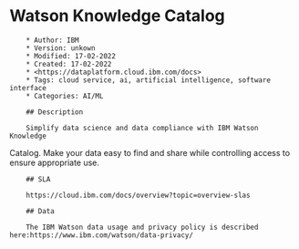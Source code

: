 # Watson Knowledge Catalog

        * Author: IBM
        * Version: unkown
        * Modified: 17-02-2022
        * Created: 17-02-2022
        * <https://dataplatform.cloud.ibm.com/docs>
        * Tags: cloud service, ai, artificial intelligence, software interface
        * Categories: AI/ML

        ## Description

        Simplify data science and data compliance with IBM Watson Knowledge
Catalog. Make your data easy to find and share while controlling
access to ensure appropriate use.


        ## SLA

        https://cloud.ibm.com/docs/overview?topic=overview-slas

        ## Data

        The IBM Watson data usage and privacy policy is described here:https://www.ibm.com/watson/data-privacy/
